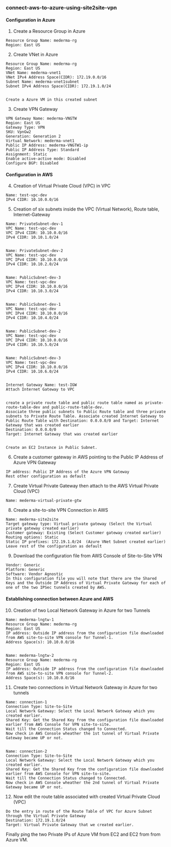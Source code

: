 ### connect-aws-to-azure-using-site2site-vpn
#### Configuration in Azure
1. Create a Resource Group in Azure
```
Resource Group Name: mederma-rg
Region: East US
```
2. Create VNet in Azure
```
Resource Group Name: mederma-rg
Region: East US
VNet Name: mederma-vnet1
VNet IPv4 Address Space(CIDR): 172.19.0.0/16
Subnet Name: mederma-vnet1subnet
Subnet IPv4 Address Space(CIDR): 172.19.1.0/24


Create a Azure VM in this created subnet
```
3. Create VPN Gateway
```
VPN Gateway Name: mederma-VNGTW
Region: East US
Gateway Type: VPN
SKU: VpnGw2
Generation: Generation 2
Virtual Network: mederma-vnet1
Public IP Address: mederma-VNGTW1-ip
Public IP Address Type: Standard
Assignment: Static
Enable active-active mode: Disabled
Configure BGP: Disabled
```
#### Configuration in AWS
4. Creation of Virtual Private Cloud (VPC) in VPC
```
Name: test-vpc-dev
IPv4 CIDR: 10.10.0.0/16
```
5. Creation of six subnets inside the VPC (Virtual Network), Route table, Internet-Gateway
```
Name: PrivateSubnet-dev-1
VPC Name: test-vpc-dev
VPC IPv4 CIDR: 10.10.0.0/16
IPv4 CIDR: 10.10.1.0/24


Name: PrivateSubnet-dev-2
VPC Name: test-vpc-dev
VPC IPv4 CIDR: 10.10.0.0/16
IPv4 CIDR: 10.10.2.0/24


Name: PublicSubnet-dev-3
VPC Name: test-vpc-dev
VPC IPv4 CIDR: 10.10.0.0/16
IPv4 CIDR: 10.10.3.0/24


Name: PublicSubnet-dev-1
VPC Name: test-vpc-dev
VPC IPv4 CIDR: 10.10.0.0/16
IPv4 CIDR: 10.10.4.0/24


Name: PublicSubnet-dev-2
VPC Name: test-vpc-dev
VPC IPv4 CIDR: 10.10.0.0/16
IPv4 CIDR: 10.10.5.0/24


Name: PublicSubnet-dev-3
VPC Name: test-vpc-dev
VPC IPv4 CIDR: 10.10.0.0/16
IPv4 CIDR: 10.10.6.0/24


Internet Gateway Name: test-IGW
Attach Internet Gateway to VPC


create a private route table and public route table named as private-route-table-dev and public-route-table-dev.
Associate three public subnets to Public Route table and three private subnets to Private Route Table. Associate created Internet Gateway to Public Route Table with Destination: 0.0.0.0/0 and Target: Internet Gateway that was created earlier
Destination: 0.0.0.0/0
Target: Internet Gateway that was created earlier


Create an EC2 Instance in Public Subnet.
```
6. Create a customer gateway in AWS pointing to the Public IP Address of Azure VPN Gateway
```
IP address: Public IP Address of the Azure VPN Gateway
Rest other configuration as default
```
7. Create Virtual Private Gateway then attach to the AWS Virtual Private Cloud (VPC)
```
Name: mederma-virtual-private-gtw
```
8. Create a site-to-site VPN Connection in AWS
```
Name: mederma-site2site
Target gateway type: Virtual private gateway (Select the Virtual private gateway created earlier)
Customer gateway: Existing (Select Customer gateway created earlier)
Routing options: Static
Static IP prefixes: 172.19.1.0/24  (Azure VNet Subnet created earlier)
Leave rest of the configuration as default
```
9. Download the configuration file from AWS Console of Site-to-Site VPN
```
Vendor: Generic
Platform: Generic
Software: Vendor Agnostic
In this configuration file you will note that there are the Shared Keys and the Outside IP Address of Virtual Private Gateway for each of one of the two IPSec tunnels created by AWS.
```
#### Establishing connection between Azure and AWS
10. Creation of two Local Network Gateway in Azure for two Tunnels
```
Name: mederma-lngtw-1
Resource Group Name: mederma-rg
Region: East US
IP address: Outside IP address from the configuration file downloaded from AWS site-to-site VPN console for Tunnel-1.
Address Space(s): 10.10.0.0/16


Name: mederma-lngtw-2
Resource Group Name: mederma-rg
Region: East US
IP address: Outside IP address from the configuration file downloaded from AWS site-to-site VPN console for Tunnel-2.
Address Space(s): 10.10.0.0/16
```
11. Create two connections in Virtual Network Gateway in Azure for two tunnels
```
Name: connection-1
Connection Type: Site-to-Site
Local Network Gateway: Select the Local Network Gateway which you created earlier.
Shared Key: Get the Shared Key from the configuration file downloaded earlier from AWS Console for VPN site-to-site.
Wait till the Connection Status changed to Connected.
Now check in AWS Console wheather the 1st tunnel of Virtual Private Gateway became UP or not.


Name: connection-2
Connection Type: Site-to-Site
Local Network Gateway: Select the Local Network Gateway which you created earlier.
Shared Key: Get the Shared Key from the configuration file downloaded earlier from AWS Console for VPN site-to-site.
Wait till the Connection Status changed to Connected.
Now check in AWS Console wheather the 2nd tunnel of Virtual Private Gateway became UP or not.
```
12. Now edit the route table associated with created Virtual Private Cloud (VPC)
```
Do the entry in route of the Route Table of VPC for Azure Subnet through the Virtual Private Gateway
Destination: 172.19.1.0/24
Target: Virtual Private Gateway that we created earlier.
```
Finally ping the two Private IPs of Azure VM from EC2 and EC2 from from Azure VM. 

